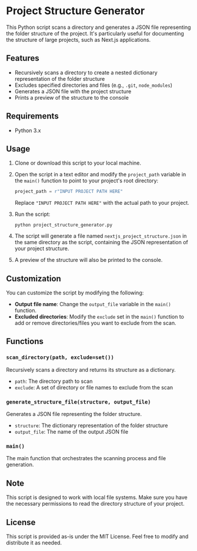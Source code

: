 # Project Structure Generator

This Python script scans a directory and generates a JSON file representing the folder structure of the project. It's particularly useful for documenting the structure of large projects, such as Next.js applications.

## Features

- Recursively scans a directory to create a nested dictionary representation of the folder structure
- Excludes specified directories and files (e.g., `.git`, `node_modules`)
- Generates a JSON file with the project structure
- Prints a preview of the structure to the console

## Requirements

- Python 3.x

## Usage

1. Clone or download this script to your local machine.

2. Open the script in a text editor and modify the `project_path` variable in the `main()` function to point to your project's root directory:

   ```python
   project_path = r"INPUT PROJECT PATH HERE"
   ```

   Replace `"INPUT PROJECT PATH HERE"` with the actual path to your project.

3. Run the script:

   ```
   python project_structure_generator.py
   ```

4. The script will generate a file named `nextjs_project_structure.json` in the same directory as the script, containing the JSON representation of your project structure.

5. A preview of the structure will also be printed to the console.

## Customization

You can customize the script by modifying the following:

- **Output file name**: Change the `output_file` variable in the `main()` function.
- **Excluded directories**: Modify the `exclude` set in the `main()` function to add or remove directories/files you want to exclude from the scan.

## Functions

### `scan_directory(path, exclude=set())`

Recursively scans a directory and returns its structure as a dictionary.

- `path`: The directory path to scan
- `exclude`: A set of directory or file names to exclude from the scan

### `generate_structure_file(structure, output_file)`

Generates a JSON file representing the folder structure.

- `structure`: The dictionary representation of the folder structure
- `output_file`: The name of the output JSON file

### `main()`

The main function that orchestrates the scanning process and file generation.

## Note

This script is designed to work with local file systems. Make sure you have the necessary permissions to read the directory structure of your project.

## License

This script is provided as-is under the MIT License. Feel free to modify and distribute it as needed.
